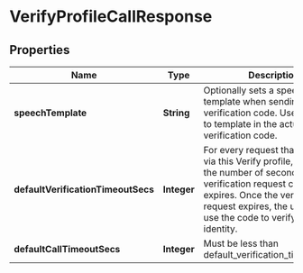 

# VerifyProfileCallResponse


## Properties

Name | Type | Description | Notes
------------ | ------------- | ------------- | -------------
**speechTemplate** | **String** | Optionally sets a speech text template when sending the verification code. Uses &#x60;{code}&#x60; to template in the actual verification code. |  [optional]
**defaultVerificationTimeoutSecs** | **Integer** | For every request that is initiated via this Verify profile, this sets the number of seconds before a verification request code expires. Once the verification request expires, the user cannot use the code to verify their identity. |  [optional]
**defaultCallTimeoutSecs** | **Integer** | Must be less than default_verification_timeout_secs |  [optional]




